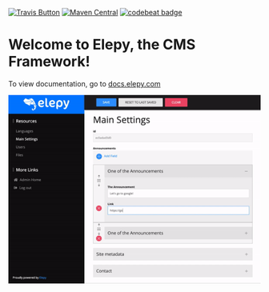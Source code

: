 [![Travis Button](https://travis-ci.com/RyanSusana/elepy.svg?branch=master)](https://travis-ci.org/RyanSusana/elepy/builds)
[![Maven Central](https://maven-badges.herokuapp.com/maven-central/com.elepy/elepy/badge.svg)](https://search.maven.org/search?q=com.elepy)
[![codebeat badge](https://codebeat.co/badges/3b0e8c17-322d-4607-a56b-b830017c43ab)](https://codebeat.co/projects/github-com-ryansusana-elepy-master)

# Welcome to Elepy, the CMS Framework!
To view documentation, go to [docs.elepy.com](https://docs.elepy.com)

![A nice graphic](docs/images/feature.gif)
